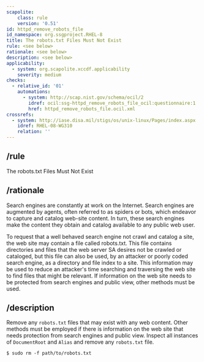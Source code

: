 ```yaml
---
scapolite:
    class: rule
    version: '0.51'
id: httpd_remove_robots_file
id_namespace: org.ssgproject.RHEL-8
title: The robots.txt Files Must Not Exist
rule: <see below>
rationale: <see below>
description: <see below>
applicability:
  - system: org.scapolite.xccdf.applicability
    severity: medium
checks:
  - relative_id: '01'
    automations:
      - system: http://scap.nist.gov/schema/ocil/2
        idref: ocil:ssg-httpd_remove_robots_file_ocil:questionnaire:1
        href: httpd_remove_robots_file.ocil.xml
crossrefs:
  - system: http://iase.disa.mil/stigs/os/unix-linux/Pages/index.aspx
    idref: RHEL-08-WG310
    relation: ''
---
```



## /rule

The robots.txt Files Must Not Exist

## /rationale

Search
engines are constantly at work on the Internet. Search engines are
augmented by agents, often referred to as spiders or bots, which
endeavor to capture and catalog web-site content. In turn, these search
engines make the content they obtain and catalog available to any public
web user.  
  
To request that a well behaved search engine not crawl and catalog a
site, the web site may contain a file called robots.txt. This file
contains directories and files that the web server SA desires not be
crawled or cataloged, but this file can also be used, by an attacker or
poorly coded search engine, as a directory and file index to a site.
This information may be used to reduce an attacker\'s time searching and
traversing the web site to find files that might be relevant. If
information on the web site needs to be protected from search engines
and public view, other methods must be used.

## /description

Remove
any `robots.txt` files that may exist with any web content. Other
methods must be employed if there is information on the web site that
needs protection from search engines and public view. Inspect all
instances of `DocumentRoot` and `Alias` and remove any `robots.txt`
file.

``` 
$ sudo rm -f path/to/robots.txt
```
